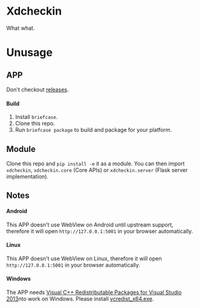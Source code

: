 # Xdcheckin
What what.

# Unusage
## APP
Don't checkout [releases](https://github.com/Pairman/Xdcheckin/releases/).

#### Build
1. Install ```briefcase```.<br>
2. Clone this repo.<br>
3. Run ```briefcase package``` to build and package for your platform.


## Module
Clone this repo and ```pip install -e``` it as a module. You can then import ```xdcheckin```, ```xdcheckin.core``` (Core APIs) or ```xdcheckin.server``` (Flask server implementation).

## Notes
#### Android
This APP doesn't use WebView on Android until upstream support, therefore it will open ```http://127.0.0.1:5001``` in your browser automatically.

#### Linux
This APP doesn't use WebView on Linux, therefore it will open ```http://127.0.0.1:5001``` in your browser automatically.

#### Windows
The APP needs [Visual C++ Redistributable Packages for Visual Studio 2013](https://www.microsoft.com/en-US/download/details.aspx?id=40784)nto work on Windows. Please install [vcredist_x64.exe](https://download.microsoft.com/download/c/c/2/cc2df5f8-4454-44b4-802d-5ea68d086676/vcredist_x64.exe).
